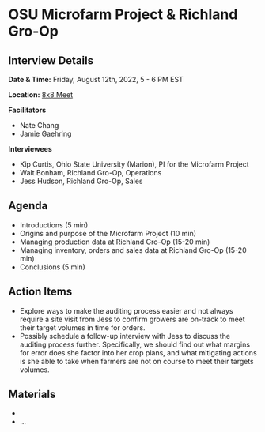# OSU Microfarm Project & Richland Gro-Op
## Interview Details
__Date & Time:__ Friday, August 12th, 2022, 5 - 6 PM EST

__Location:__ [8x8 Meet](https://8x8.vc/gracchus/multi-farm-info-architecture)

__Facilitators__
- Nate Chang
- Jamie Gaehring

__Interviewees__
- Kip Curtis, Ohio State University (Marion), PI for the Microfarm Project
- Walt Bonham, Richland Gro-Op, Operations
- Jess Hudson, Richland Gro-Op, Sales

## Agenda
- Introductions (5 min)
- Origins and purpose of the Microfarm Project (10 min)
- Managing production data at Richland Gro-Op (15-20 min)
- Managing inventory, orders and sales data at Richland Gro-Op (15-20 min)
- Conclusions (5 min)

## Action Items
- Explore ways to make the auditing process easier and not always require a site visit from Jess to confirm growers are on-track to meet their target volumes in time for orders.
- Possibly schedule a follow-up interview with Jess to discuss the auditing process further. Specifically, we should find out what margins for error does she factor into her crop plans, and what mitigating actions is she able to take when farmers are not on course to meet their targets volumes.

## Materials
- 
- ...

